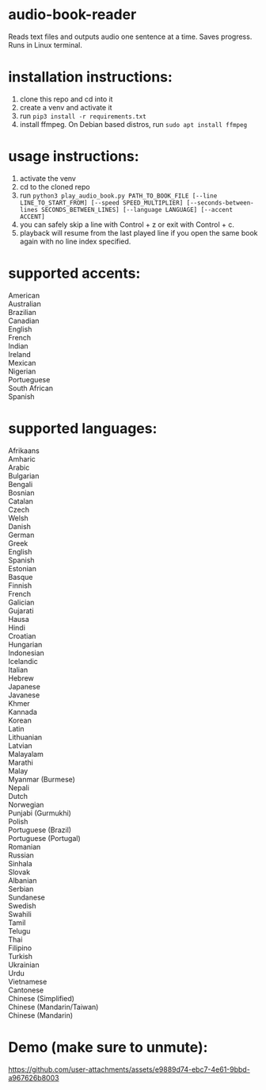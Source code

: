 # audio-book-reader
Reads text files and outputs audio one sentence at a time. Saves progress. Runs in Linux terminal.
# installation instructions:
1. clone this repo and cd into it
2. create a venv and activate it
3. run `pip3 install -r requirements.txt`
4. install ffmpeg. On Debian based distros, run `sudo apt install ffmpeg`
# usage instructions:
1. activate the venv
2. cd to the cloned repo
3. run `python3 play_audio_book.py PATH_TO_BOOK_FILE [--line LINE_TO_START_FROM] [--speed SPEED_MULTIPLIER] [--seconds-between-lines SECONDS_BETWEEN_LINES] [--language LANGUAGE] [--accent ACCENT]`
4. you can safely skip a line with Control + z or exit with Control + c.
5. playback will resume from the last played line if you open the same book again with no line index specified.
# supported accents:
American\
Australian\
Brazilian\
Canadian\
English\
French\
Indian\
Ireland\
Mexican\
Nigerian\
Portueguese\
South African\
Spanish
# supported languages:
Afrikaans\
Amharic\
Arabic\
Bulgarian\
Bengali\
Bosnian\
Catalan\
Czech\
Welsh\
Danish\
German\
Greek\
English\
Spanish\
Estonian\
Basque\
Finnish\
French\
Galician\
Gujarati\
Hausa\
Hindi\
Croatian\
Hungarian\
Indonesian\
Icelandic\
Italian\
Hebrew\
Japanese\
Javanese\
Khmer\
Kannada\
Korean\
Latin\
Lithuanian\
Latvian\
Malayalam\
Marathi\
Malay\
Myanmar (Burmese)\
Nepali\
Dutch\
Norwegian\
Punjabi (Gurmukhi)\
Polish\
Portuguese (Brazil)\
Portuguese (Portugal)\
Romanian\
Russian\
Sinhala\
Slovak\
Albanian\
Serbian\
Sundanese\
Swedish\
Swahili\
Tamil\
Telugu\
Thai\
Filipino\
Turkish\
Ukrainian\
Urdu\
Vietnamese\
Cantonese\
Chinese (Simplified)\
Chinese (Mandarin/Taiwan)\
Chinese (Mandarin)
# Demo (make sure to unmute):
https://github.com/user-attachments/assets/e9889d74-ebc7-4e61-9bbd-a967626b8003


